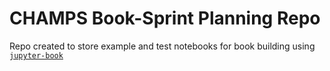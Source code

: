# CHAMPS Book-Sprint Planning Repo

Repo created to store example and test notebooks for book building using [`jupyter-book`](https://github.com/jupyter/jupyter-book) 
 
